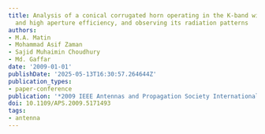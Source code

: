 ```yaml
---
title: Analysis of a conical corrugated horn operating in the K-band with low cross-polarization
  and high aperture efficiency, and observing its radiation patterns
authors:
- M.A. Matin
- Mohammad Asif Zaman
- Sajid Muhaimin Choudhury
- Md. Gaffar
date: '2009-01-01'
publishDate: '2025-05-13T16:30:57.264644Z'
publication_types:
- paper-conference
publication: '*2009 IEEE Antennas and Propagation Society International Symposium*'
doi: 10.1109/APS.2009.5171493
tags:
- antenna
---
```

